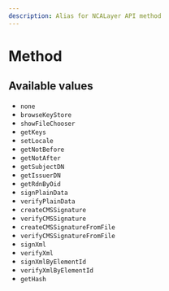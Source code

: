 ```yaml
---
description: Alias for NCALayer API method
---
```


# Method

## Available values

* `none`
* `browseKeyStore`
* `showFileChooser`
* `getKeys`
* `setLocale`
* `getNotBefore`
* `getNotAfter`
* `getSubjectDN`
* `getIssuerDN`
* `getRdnByOid`
* `signPlainData`
* `verifyPlainData`
* `createCMSSignature`
* `verifyCMSSignature`
* `createCMSSignatureFromFile`
* `verifyCMSSignatureFromFile`
* `signXml`
* `verifyXml`
* `signXmlByElementId`
* `verifyXmlByElementId`
* `getHash`

